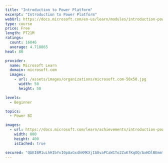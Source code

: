 ```yaml
---
title: "Introduction to Power Platform"
excerpt: "Introduction to Power Platform"
webUrl: https://docs.microsoft.com/en-us/learn/modules/introduction-power-platform/
type: course
price: Free
length: PT21M
ratings:
  count: 16846
  average: 4.718865
heat: 80

provider:
  name: Microsoft Learn
  domain: microsoft.com
  images:
    - url: /assets/images/organizations/microsoft.com-50x50.jpg
      width: 50
      height: 50

levels:
  - Beginner

topics:
  - Power BI

images:
  - url: https://docs.microsoft.com/learn/achievements/introduction-power-platform-social.png
    width: 800
    height: 400
    isCached: true

secured: "QAEIBM1uLhHIbYvI0pAxGx4hKMKXjIA8vaPCaW1To2ZuKfKqOQ/AxHDlBEmmtLLjELY2apoFA2Ofu8p1zYg8XR1v1wXUad315n6WytEWnQKWiqI+bPO/ESq0FDCHOV+Bocvm6FRp33lJsZOACyFRVjgGPgij8bWj0JAsOtXQzmCgzMlVhDiNaSr+tIrBbeALsNOFc31szTf6be9RibhS/pbKT0fDwCImcDpEacDg/YdezpgULuzf1rfIJpwU13nWjhpNrj+2O5sYIQEz5AyNo9bOL0QPowrOvEF44IImTKGbxlVL97/AIyRI8qPix3CBw5wjUUj9zC/oGkd5yJAe03wJBpa6DTUT369WJm2vhByARxaQQFsCWO8Bb81tgWSC2sdypVPuKofvS6HXtmXsfuVM8esriMnLVdix0tTl8zNJKEfsaMc8J6jPLt4j7HeJ;vApLhyprCjFw9mJw8m9TWQ=="
---
```


